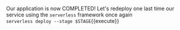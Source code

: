 Our application is now COMPLETED!
Let's redeploy one last time our service using the `serverless` framework once again  
`serverless deploy --stage $STAGE`{{execute}}